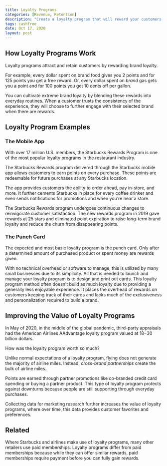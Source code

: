 ```yaml
---
title: Loyalty Programs
categories: [Revenue, Retention]
description: "Create a loyalty program that will reward your customers for buying. Each purchase should bring people closer to a reward."
tags: cashfree
date: Oct 17, 2020
layout: post
---
```


<!-- <figure><img src="/assets/images/weblogo.png" alt=""></figure> -->

## How Loyalty Programs Work
Loyalty programs attract and retain customers by rewarding brand loyalty.

For example, every dollar spent on brand food gives you 2 points and for 125 points you get a free reward. Or, every dollar spent on *brand* gas gets you a point and for 100 points you get 10 cents off per gallon.

You can cultivate extreme brand loyalty by blending these rewards into everyday routines. When a customer trusts the consistency of the experience, they will choose to further engage with their selected brand when there are rewards.

## Loyalty Program Examples

### The Mobile App
With over 17 million U.S. members, the Starbucks Rewards Program is one of the most popular loyalty programs in the restaurant industry.

The Starbucks Rewards program delivered through the Starbucks mobile app allows customers to earn points on every purchase.  These points are redeemable for future purchases at any Starbucks location.

The app provides customers the ability to order ahead, pay in-store, and more. It further cements Starbucks in place for every coffee drinker and even sends notifications for promotions and when you’re near a store.

The Starbucks Rewards program undergoes continuous changes to reinvigorate customer satisfaction. The new rewards program in 2019 gave rewards at 25 stars and eliminated point expiration to raise long-term brand loyalty and reduce the churn from disappearing points.

### The Punch Card
The expected and most basic loyalty program is the punch card. Only after a determined amount of purchased product or spent money are rewards given.

With no technical overhead or software to manage, this is utilized by many small businesses due to its simplicity. All that is needed to launch and manage your loyalty program is to design and print out cards. This loyalty program method often doesn’t build as much loyalty due to providing a generally less enjoyable experience. It places the overhead of rewards on customers keeping track of their cards and lacks much of the exclusiveness and personalization required to build a brand.

## Improving the Value of Loyalty Programs
In May of 2020, in the middle of the global pandemic, third-party appraisals had the American Airlines AAdvantage loyalty program valued at $18-$30 billion dollars.

How was the loyalty program worth so much?

Unlike normal expectations of a loyalty program, flying does not generate the majority of airline miles. Instead, *cross-brand partnerships* create the bulk of airline miles.

Points are earned through partner promotions like co-branded credit card spending or buying a partner product. This type of loyalty program protects against downturns because people are still supporting through everyday purchases.

Collecting data for marketing research further increases the value of loyalty programs, where over time, this data provides customer favorites and preferences.

## Related
Where Starbucks and airlines make use of loyalty programs, many other retailers use paid memberships. Loyalty programs differ from paid memberships because while they can offer similar rewards, paid memberships require payment before you can fully gain rewards.

<!-- The Costco membership

and Amazon

Paid Memberships -->